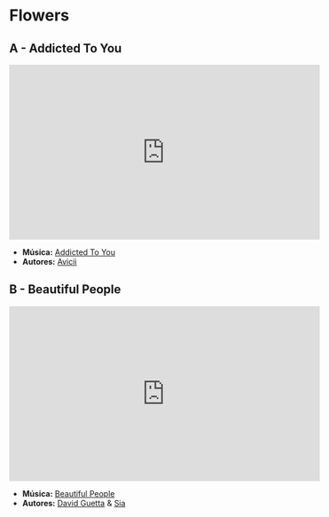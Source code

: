 # Flowers
## A - Addicted To You
<iframe width="560" height="315" src="https://www.youtube.com/embed/Qc9c12q3mrc?si=v3n8o71ZXzv8t1o-" title="YouTube video player" frameborder="0" allow="accelerometer; autoplay; clipboard-write; encrypted-media; gyroscope; picture-in-picture; web-share" referrerpolicy="strict-origin-when-cross-origin" allowfullscreen></iframe>

- **Música:** [Addicted To You](../Músicas/Addicted%20To%20You.md)
- **Autores:** [Avicii](../Autores/Avicii.md)

## B - Beautiful People
<iframe width="560" height="315" src="https://www.youtube.com/embed/S2fSojJqyNY?si=5WlIby8AqmWEQCi6" title="YouTube video player" frameborder="0" allow="accelerometer; autoplay; clipboard-write; encrypted-media; gyroscope; picture-in-picture; web-share" referrerpolicy="strict-origin-when-cross-origin" allowfullscreen></iframe>

- **Música:** [Beautiful People](../Músicas/Beautiful%20People.md)
- **Autores:** [David Guetta](../Autores/David%20Guetta.md) & [Sia](../Autores/Sia.md)